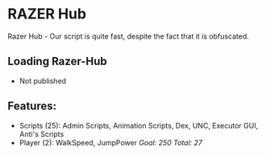 # RAZER Hub
Razer Hub - Our script is quite fast, despite the fact that it is obfuscated.
## Loading Razer-Hub
* Not published
## Features:
* Scripts (25):
Admin Scripts, Animation Scripts, Dex, UNC, Executor GUI, Anti's Scripts
* Player (2): WalkSpeed, JumpPower
*Goal: 250*
  *Total: 27*
  
